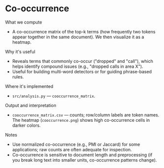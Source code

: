 # Co-occurrence

What we compute

- A co-occurrence matrix of the top-k terms (how frequently two tokens appear together in the same document). We then visualize it as a heatmap.

Why it's useful

- Reveals terms that commonly co-occur ("dropped" and "call"), which helps identify compound issues (e.g., "dropped calls in area X").
- Useful for building multi-word detectors or for guiding phrase-based rules.

Where it's implemented

- `src/analysis.py` — `cooccurrence_matrix`.

Output and interpretation

- `cooccurrence_matrix.csv` — counts; row/column labels are token names. The heatmap (`cooccurrence.png`) shows high co-occurrence cells in darker colors.

Notes

- Use normalized co-occurrence (e.g., PMI or Jaccard) for some applications; raw counts are often adequate for inspection.
- Co-occurrence is sensitive to document length and preprocessing (if you break long text into smaller units, co-occurrence patterns change).
